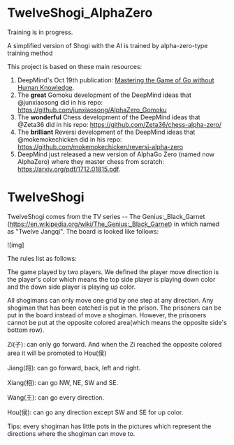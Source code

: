 # TwelveShogi_AlphaZero

Training is in progress.

A simplified version of Shogi with the AI is trained by alpha-zero-type training method

This project is based on these main resources:

1) DeepMind's Oct 19th publication: [Mastering the Game of Go without Human Knowledge](https://www.nature.com/articles/nature24270.epdf?author_access_token=VJXbVjaSHxFoctQQ4p2k4tRgN0jAjWel9jnR3ZoTv0PVW4gB86EEpGqTRDtpIz-2rmo8-KG06gqVobU5NSCFeHILHcVFUeMsbvwS-lxjqQGg98faovwjxeTUgZAUMnRQ).
2) The <b>great</b> Gomoku development of the DeepMind ideas that @junxiaosong did in his repo: https://github.com/junxiaosong/AlphaZero_Gomoku
3) The <b>wonderful</b> Chess development of the DeepMind ideas that @Zeta36 did in his repo:
https://github.com/Zeta36/chess-alpha-zero/
4) The <b>brilliant</b> Reversi development of the DeepMind ideas that @mokemokechicken did in his repo: https://github.com/mokemokechicken/reversi-alpha-zero
5) DeepMind just released a new version of AlphaGo Zero (named now AlphaZero) where they master chess from scratch: 
https://arxiv.org/pdf/1712.01815.pdf.

# TwelveShogi

TwelveShogi comes from the TV series -- The Genius:_Black_Garnet (https://en.wikipedia.org/wiki/The_Genius:_Black_Garnet) in which named as "Twelve Jangqi". The board is looked like follows:

![img]

The rules list as follows:

The game played by two players. We defined the player move direction is the player's color which means the top side player is playing down color and the down side player is playing up color.

All shogimans can only move one grid by one step at any direction. Any shogiman that has been catched is put in the prison. The prisoners can be put in the board instead of move a shogiman. However, the prisoners cannot be put at the opposite colored area(which means the opposite side's bottom row).

Zi(子): can only go forward. And when the Zi reached the opposite colored area it will be promoted to Hou(侯)

Jiang(将): can go forward, back, left and right.

Xiang(相): can go NW, NE, SW and SE.

Wang(王): can go every direction.

Hou(侯): can go any direction except SW and SE for up color.

Tips: every shogiman has little pots in the pictures which represent the directions where the shogiman can move to.

